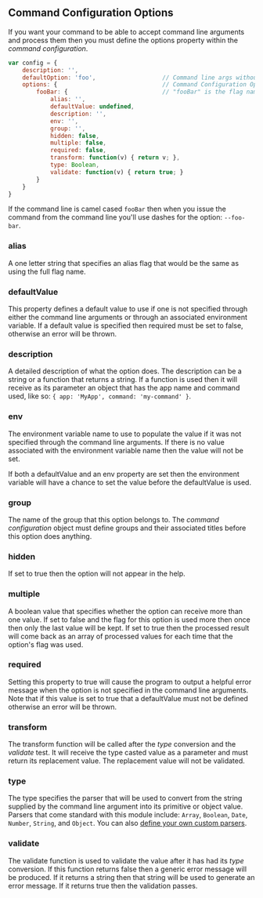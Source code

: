 ## Command Configuration Options

If you want your command to be able to accept command line arguments and process them then you must define the options property within the *command configuration*.

```js
var config = {
    description: '',
    defaultOption: 'foo',                   // Command line args without flag go to default option
    options: {                              // Command Configuration Options start here
        fooBar: {                           // "fooBar" is the flag name
            alias: '',
            defaultValue: undefined,
            description: '',
            env: '',
            group: '',
            hidden: false,
            multiple: false,
            required: false,
            transform: function(v) { return v; },
            type: Boolean,
            validate: function(v) { return true; }
        }
    }
}
```

If the command line is camel cased `fooBar` then when you issue the command from the command line you'll use dashes for the option: `--foo-bar`.

### alias

A one letter string that specifies an alias flag that would be the same as using the full flag name.

### defaultValue

This property defines a default value to use if one is not specified through either the command line arguments or through an associated environment variable. If a default value is specified then required must be set to false, otherwise an error will be thrown.

### description

A detailed description of what the option does. The description can be a string or a function that returns a string. If a function is used then it will receive as its parameter an object that has the app name and command used, like so: `{ app: 'MyApp', command: 'my-command' }`.

### env

The environment variable name to use to populate the value if it was not specified through the command line arguments. If there is no value associated with the environment variable name then the value will not be set.

 If both a defaultValue and an env property are set then the environment variable will have a chance to set the value before the defaultValue is used.

### group

The name of the group that this option belongs to. The *command configuration* object must define groups and their associated titles before this option does anything.

### hidden

If set to true then the option will not appear in the help.

### multiple

A boolean value that specifies whether the option can receive more than one value. If set to false and the flag for this option is used more then once then only the last value will be kept. If set to true then the processed result will come back as an array of processed values for each time that the option's flag was used.

### required

Setting this property to true will cause the program to output a helpful error message when the option is not specified in the command line arguments. Note that if this value is set to true that a defaultValue must not be defined otherwise an error will be thrown.

### transform

The transform function will be called after the *type* conversion and the *validate* test. It will receive the type casted value as a parameter and must return its replacement value. The replacement value will not be validated.

### type

The type specifies the parser that will be used to convert from the string supplied by the command line argument into its primitive or object value. Parsers that come standard with this module include: `Array`, `Boolean`, `Date`, `Number`, `String`, and `Object`. You can also [define your own custom parsers](parser.md).

### validate

The validate function is used to validate the value after it has had its *type* conversion. If this function returns false then a generic error message will be produced. If it returns a string then that string will be used to generate an error message. If it returns true then the validation passes.